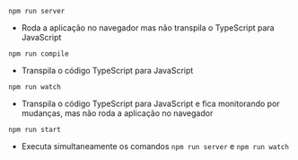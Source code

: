 `npm run server`
- Roda a aplicação no navegador mas não transpila o TypeScript para JavaScript

`npm run compile`
- Transpila o código TypeScript para JavaScript

`npm run watch`
- Transpila o código TypeScript para JavaScript e fica monitorando por mudanças, mas não roda a aplicação no navegador

`npm run start`
- Executa simultaneamente os comandos `npm run server` e `npm run watch`